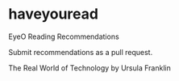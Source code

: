 # haveyouread
EyeO Reading Recommendations

Submit recommendations as a pull request.

The Real World of Technology by Ursula Franklin
